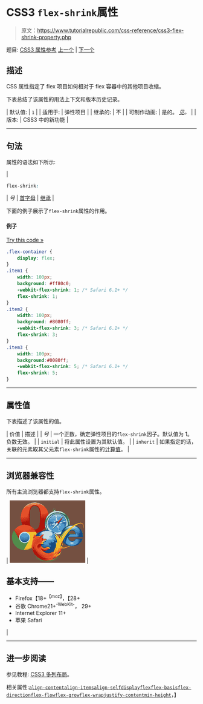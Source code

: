 # CSS3 `flex-shrink`属性

> 原文：<https://www.tutorialrepublic.com/css-reference/css3-flex-shrink-property.php>

题目: [CSS3 属性参考](css3-properties.php) [上一个](css3-flex-grow-property.php) | [下一个](css3-flex-wrap-property.php)

## 描述

CSS 属性指定了 flex 项目如何相对于 flex 容器中的其他项目收缩。

下表总结了该属性的用法上下文和版本历史记录。

| 默认值: | `1` |
| 适用于: | 弹性项目 |
| 继承的: | 不 |
| 可制作动画: | 是的。 [*见*](css-animatable-properties.php)*。* |
| 版本: | CSS3 中的新功能 |

* * *

## 句法

属性的语法如下所示:

| 

```css
flex-shrink: 
```

 | *号* &#124; [首字母](../definitions.php#initial) &#124; [继承](../definitions.php#inherit) |

下面的例子展示了`flex-shrink`属性的作用。

#### 例子

[Try this code »](../codelab.php?topic=css3&file=flex-shrink-property "Try this code using online Editor")

```css
.flex-container {
    display: flex;
} 
.item1 {
    width: 100px;
    background: #ff80c0;
    -webkit-flex-shrink: 1; /* Safari 6.1+ */
    flex-shrink: 1;
}
.item2 {
    width: 100px;
    background: #8080ff;
    -webkit-flex-shrink: 3; /* Safari 6.1+ */
    flex-shrink: 3;
}
.item3 {
    width: 100px;
    background:#0080ff;
    -webkit-flex-shrink: 5; /* Safari 6.1+ */
    flex-shrink: 5;
}
```

* * *

## 属性值

下表描述了该属性的值。

| 价值 | 描述 |
| *号* | 一个正数，确定弹性项目的`flex-shrink`因子。默认值为 1。负数无效。 |
| `initial` | 将此属性设置为其默认值。 |
| `inherit` | 如果指定的话，关联的元素取其父元素`flex-shrink`属性的[计算值](../definitions.php#computed-value)。 |

* * *

## 浏览器兼容性

所有主流浏览器都支持`flex-shrink`属性。

| ![Browsers Icon](img/e9331123c77668c1832e541c2fca1002.png) | 

## 基本支持——

*   Firefox【18+<sup class="badge">【moz】</sup>，【28+
*   谷歌 Chrome21+<sup class="badge">-WebKit-</sup>， 29+
*   Internet Explorer 11+
*   苹果 Safari

 |

* * *

## 进一步阅读

参见教程: [CSS3 多列布局](../css-tutorial/css3-multi-column-layouts.php)。

相关属性:[`align-content`](css3-align-content-property.php)[`align-items`](css3-align-items-property.php)[`align-self`](css3-align-self-property.php)[`display`](css-display-property.php)[`flex`](css3-flex-property.php)[`flex-basis`](css3-flex-basis-property.php)[`flex-direction`](css3-flex-direction-property.php)[`flex-flow`](css3-flex-flow-property.php)[`flex-grow`](css3-flex-grow-property.php)[`flex-wrap`](css3-flex-wrap-property.php)[`justify-content`](css3-justify-content-property.php)[`min-height`](css-min-height-property.php)，】